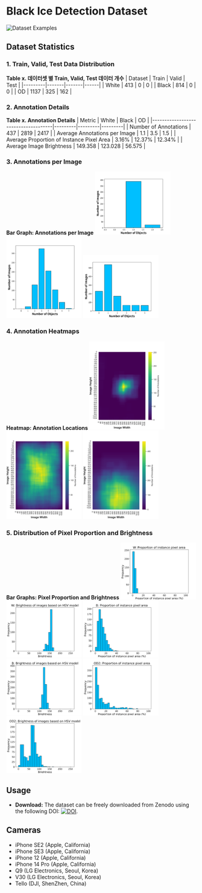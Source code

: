# Black Ice Detection Dataset

![Dataset Examples](images/dataset_examples.png)

## Dataset Statistics

### 1. Train, Valid, Test Data Distribution

**Table x. 데이터셋 별 Train, Valid, Test 데이터 개수**
| Dataset | Train | Valid | Test |
|---------|-------|-------|------|
| White   | 413   | 0     | 0    |
| Black   | 814   | 0     | 0    |
| OD      | 1137  | 325   | 162  |

### 2. Annotation Details

**Table x. Annotation Details**
| Metric                              | White   | Black   | OD      |
|-------------------------------------|---------|---------|---------|
| Number of Annotations               | 437     | 2819    | 2417    |
| Average Annotations per Image       | 1.1     | 3.5     | 1.5     |
| Average Proportion of Instance Pixel Area | 3.16%   | 12.37%  | 12.34%  |
| Average Image Brightness            | 149.358 | 123.028 | 56.575  |

### 3. Annotations per Image

**Bar Graph: Annotations per Image**
<img src="images/ObjCount_w.png" alt="Fig x. White 데이터셋 Annotations per Image" width="200"/> <img src="images/ObjCount_b.png" alt="Fig x. Black 데이터셋 Annotations per Image" width="200"/> <img src="images/ObjCount_OD.png" alt="Fig x. OD 데이터셋 Annotations per Image" width="200"/>

### 4. Annotation Heatmaps

**Heatmap: Annotation Locations**
<img src="images/heatmap_w.png" alt="Fig x. White 데이터셋 Annotation Heatmap" width="200"/> <img src="images/heatmap_b.png" alt="Fig x. Black 데이터셋 Annotation Heatmap" width="200"/> <img src="images/heatmap_OD.png" alt="Fig x. OD 데이터셋 Annotation Heatmap" width="200"/>

### 5. Distribution of Pixel Proportion and Brightness

**Bar Graphs: Pixel Proportion and Brightness**
<img src="images/PixelArea_W.png" alt="Fig x. White 데이터셋 Pixel Proportion" width="200"/> <img src="images/brightness_w.png" alt="Fig x. White 데이터셋 Brightness Distribution" width="200"/>
<img src="images/PixelArea_B.png" alt="Fig x. Black 데이터셋 Pixel Proportion" width="200"/> <img src="images/brightness_B.png" alt="Fig x. Black 데이터셋 Brightness Distribution" width="200"/>
<img src="images/PixelArea_OD.png" alt="Fig x. OD 데이터셋 Pixel Proportion" width="200"/> <img src="images/brightness_OD.png" alt="Fig x. OD 데이터셋 Brightness Distribution" width="200"/>

## Usage

- **Download:** The dataset can be freely downloaded from Zenodo using the following DOI: [![DOI](https://zenodo.org/badge/DOI/10.5281/zenodo.10428765.svg)](https://doi.org/10.5281/zenodo.10428765).

## Cameras

- iPhone SE2 (Apple, California)
- iPhone SE3 (Apple, California)
- iPhone 12 (Apple, California)
- iPhone 14 Pro (Apple, California)
- Q9 (LG Electronics, Seoul, Korea)
- V30 (LG Electronics, Seoul, Korea)
- Tello (DJI, ShenZhen, China)
